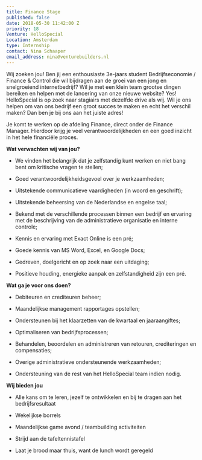 ```yaml
---
title: Finance Stage
published: false
date: 2018-05-30 11:42:00 Z
priority: 18
Venture: HelloSpecial
Location: Amsterdam
type: Internship
contact: Nina Schaaper
email_address: nina@venturebuilders.nl
---
```


Wij zoeken jou! Ben jij een enthousiaste 3e-jaars student Bedrijfseconomie / Finance & Control die wil bijdragen aan de groei van een jong en snelgroeiend internetbedrijf? Wil je met een klein team grootse dingen bereiken en helpen met de lancering van onze nieuwe website? Yes! HelloSpecial is op zoek naar stagiairs met dezelfde drive als wij. Wil je ons helpen om van ons bedrijf een groot succes te maken en echt het verschil maken? Dan ben je bij ons aan het juiste adres!

Je komt te werken op de afdeling Finance, direct onder de Finance Manager. Hierdoor krijg je veel verantwoordelijkheden en een goed inzicht in het hele financiële proces.

**Wat verwachten wij van jou?**

* We vinden het belangrijk dat je zelfstandig kunt werken en niet bang bent om kritische vragen te stellen;

* Goed verantwoordelijkheidsgevoel over je werkzaamheden;

* Uitstekende communicatieve vaardigheden (in woord en geschrift);

* Uitstekende beheersing van de Nederlandse en engelse taal;

* Bekend met de verschillende processen binnen een bedrijf en ervaring met de beschrijving van de administratieve organisatie en interne controle;

* Kennis en ervaring met Exact Online is een pré;

* Goede kennis van MS Word, Excel, en Google Docs;

* Gedreven, doelgericht en op zoek naar een uitdaging;

* Positieve houding, energieke aanpak en zelfstandigheid zijn een pré.

**Wat ga je voor ons doen?**

* Debiteuren en crediteuren beheer;

* Maandelijkse management rapportages opstellen;

* Ondersteunen bij het klaarzetten van de kwartaal en jaaraangiftes;

* Optimaliseren van bedrijfsprocessen;

* Behandelen, beoordelen en administreren van retouren, crediteringen en compensaties;

* Overige administratieve ondersteunende werkzaamheden;

* Ondersteuning van de rest van het HelloSpecial team indien nodig.

**Wij bieden jou**

* Alle kans om te leren, jezelf te ontwikkelen en bij te dragen aan het bedrijfsresultaat

* Wekelijkse borrels

* Maandelijkse game avond / teambuilding activiteiten

* Strijd aan de tafeltennistafel

* Laat je brood maar thuis, want de lunch wordt geregeld
